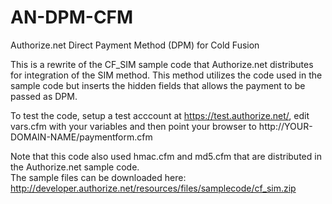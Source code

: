 AN-DPM-CFM
==========

Authorize.net Direct Payment Method (DPM) for Cold Fusion

This is a rewrite of the CF_SIM sample code that Authorize.net distributes for integration of the SIM method.
This method utilizes the code used in the sample code but inserts the hidden fields that allows the payment 
to be passed as DPM.

To test the code, setup a test acccount at https://test.authorize.net/, edit vars.cfm with your variables 
and then point your browser to http://YOUR-DOMAIN-NAME/paymentform.cfm

Note that this code also used hmac.cfm and md5.cfm that are distributed in the Authorize.net sample code.  
The sample files can be downloaded here: http://developer.authorize.net/resources/files/samplecode/cf_sim.zip



